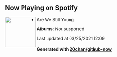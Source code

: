 ## Now Playing on Spotify

[<img align="left" width="100" src="https://i.scdn.co/image/ab67616d0000b2735bb0f92c88480fb24dec0c31">](https://open.spotify.com/album/0nOXOyMEu6TD2HgVm12aks)

 - Are We Still Young

**Albums**: Not supported

Last updated at 03/25/2021 12:09

#### Generated with [20chan/github-now](https://github.com/20chan/github-now)


<!--
**20chan/20chan** is a ✨ _special_ ✨ repository because its `README.md` (this file) appears on your GitHub profile.

Here are some ideas to get you started:

- 🔭 I’m currently working on ...
- 🌱 I’m currently learning ...
- 👯 I’m looking to collaborate on ...
- 🤔 I’m looking for help with ...
- 💬 Ask me about ...
- 📫 How to reach me: ...
- 😄 Pronouns: ...
- ⚡ Fun fact: ...
-->
